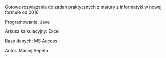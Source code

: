 Gotowe rozwiązania do zadań praktycznych z matury z informatyki w nowej formule od 2016

Programowanie: Java

Arkusz kalkulacyjny: Excel

Bazy danych: MS Access

Autor: Maciej Sepeta
